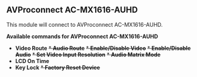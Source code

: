 ## AVProconnect AC-MX1616-AUHD

This module will connect to AVProconnect AC-MX1616-AUHD.

**Available commands for AVProconnect AC-MX1616-AUHD**

* **Video Route**
~~* **Audio Route**~~
~~* **Enable/Disable Video**~~
~~* **Enable/Disable Audio**~~
~~* **Set Video Input Resolution**~~
~~* **Audio Matrix Mode**~~
* **LCD On Time**
* **Key Lock**
~~* **Factory Reset Device**~~